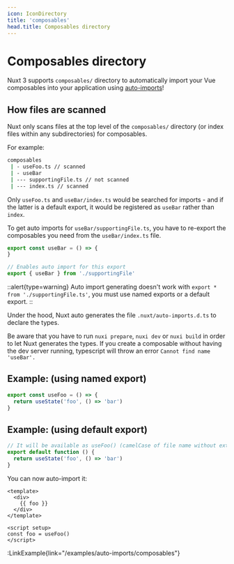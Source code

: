 ```yaml
---
icon: IconDirectory
title: 'composables'
head.title: Composables directory
---
```


# Composables directory

Nuxt 3 supports `composables/` directory to automatically import your Vue composables into your application using [auto-imports](/guide/concepts/auto-imports)!

## How files are scanned

Nuxt only scans files at the top level of the `composables/` directory (or index files within any subdirectories) for composables.

For example:

```bash
composables
 | - useFoo.ts // scanned
 | - useBar
 | --- supportingFile.ts // not scanned
 | --- index.ts // scanned
```

Only `useFoo.ts` and `useBar/index.ts` would be searched for imports - and if the latter is a default export, it would be registered as `useBar` rather than `index`.

To get auto imports for `useBar/supportingFile.ts`, you have to re-export the composables you need from the `useBar/index.ts` file.

```js [composables/useBar/index.ts]
export const useBar = () => {
}

// Enables auto import for this export
export { useBar } from './supportingFile'
```

::alert{type=warning}
Auto import generating doesn't work with `export * from './supportingFile.ts'`, you must use named exports or a default export.
::

Under the hood, Nuxt auto generates the file `.nuxt/auto-imports.d.ts` to declare the types.

Be aware that you have to run `nuxi prepare`, `nuxi dev` or `nuxi build` in order to let Nuxt generates the types. If you create a composable without having the dev server running, typescript will throw an error `Cannot find name 'useBar'.`

## Example: (using named export)

```js [composables/useFoo.ts]
export const useFoo = () => {
  return useState('foo', () => 'bar')
}
```

## Example: (using default export)

```js [composables/use-foo.ts or composables/useFoo.ts]
// It will be available as useFoo() (camelCase of file name without extension)
export default function () {
  return useState('foo', () => 'bar')
}
```

You can now auto-import it:

```vue [app.vue]
<template>
  <div>
    {{ foo }}
  </div>
</template>

<script setup>
const foo = useFoo()
</script>
```

:LinkExample{link="/examples/auto-imports/composables"}
